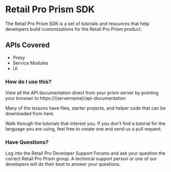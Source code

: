 # Retail Pro Prism SDK #

The Retail Pro Prism SDK is a set of tutorials and resources that help developers build customizations for the Retail Pro Prism product.

## APIs Covered ##

* Proxy
* Service Modules
* UI

### How do I use this? ###

View all the API documentation direct from your prism server by pointing your browser to https://{servername}/api-documentation 

Many of the lessons have files, starter projects, and helper code that can be downloaded from here.   

Walk through the tutorials that interest you. If you don't find a tutorial for the language you are using, feel free to create one and send us a pull request.  

### Have Questions? ###

Log into the Retail Pro Developer Support Forums and ask your question the correct Retail Pro Prism group. A technical support person or one of our developers will do their best to answer your questions.